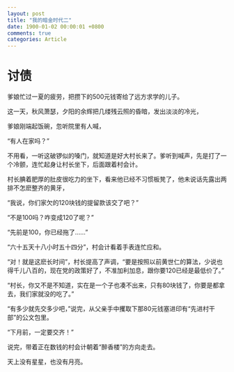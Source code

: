 ```yaml
---
layout: post
title: "我的暗金时代二"
date: 1900-01-02 00:00:01 +0800
comments: true
categories: Article
---
```

# 讨债

爹娘忙过一夏的疲劳，把攒下的500元钱寄给了远方求学的儿子。

这一天，秋风萧瑟，夕阳的余辉把几缕残云照的昏暗，发出淡淡的冷光，

爹娘刚端起饭碗，忽听院里有人喊，

“有人在家吗？”

  不用看，一听这破锣似的嗓门，就知道是好大村长来了。爹听到喊声，先是打了一个冷颤，连忙起身让村长坐下，后面跟着村会计。

  村长腆着肥厚的肚皮很吃力的坐下，看来他已经不习惯板凳了，他未说话先露出两排不怎麽整齐的黄牙，

  “我说，你们家欠的120块钱的提留款该交了吧？”

  “不是100吗？咋变成120了呢？”

  “先前是100，你已经拖了……”

  “六十五天十八小时五十四分”，村会计看着手表连忙应和。

  “对！就是这麽长时间”，村长提高了声调，“要是按照以前黄世仁的算法，少说也得千儿八百的，现在党的政策好了，不准加利加息，跟你要120已经是最低价了。”

  “村长，你又不是不知道，实在是一个子也凑不出来，只有80块钱了，你要是都拿去，我们家就没的吃了。”

  “有多少就先交多少吧，”说完，从父亲手中攫取下那80元钱塞进印有“先进村干部”的公文包里。

  “下月前，一定要交齐！”

   说完，带着正在数钱的村会计朝着“醉香楼”的方向走去。

   天上没有星星，也没有月亮。